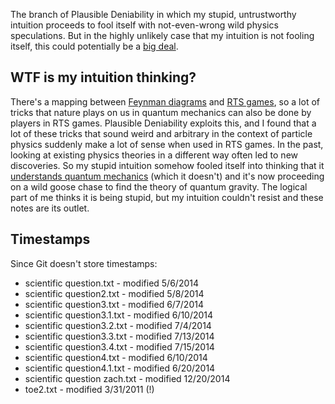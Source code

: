 The branch of Plausible Deniability in which my stupid, untrustworthy intuition proceeds to fool itself with not-even-wrong wild physics speculations. But in the highly unlikely case that my intuition is not fooling itself, this could potentially be a [big deal](https://en.wikipedia.org/wiki/Quantum_gravity).

WTF is my intuition thinking?
-----------------------------

There's a mapping between [Feynman diagrams](https://en.wikipedia.org/wiki/Feynman_diagram) and [RTS games](https://en.wikipedia.org/wiki/Real-time_strategy), so a lot of tricks that nature plays on us in quantum mechanics can also be done by players in RTS games. Plausible Deniability exploits this, and I found that a lot of these tricks that sound weird and arbitrary in the context of particle physics suddenly make a lot of sense when used in RTS games. In the past, looking at existing physics theories in a different way often led to new discoveries. So my stupid intuition somehow fooled itself into thinking that it [understands quantum mechanics](https://www.youtube.com/watch?v=w3ZRLllWgHI) (which it doesn't) and it's now proceeding on a wild goose chase to find the theory of quantum gravity. The logical part of me thinks it is being stupid, but my intuition couldn't resist and these notes are its outlet.

Timestamps
----------

Since Git doesn't store timestamps:

- scientific question.txt - modified 5/6/2014
- scientific question2.txt - modified 5/8/2014
- scientific question3.txt - modified 6/7/2014
- scientific question3.1.txt - modified 6/10/2014
- scientific question3.2.txt - modified 7/4/2014
- scientific question3.3.txt - modified 7/13/2014
- scientific question3.4.txt - modified 7/15/2014
- scientific question4.txt - modified 6/10/2014
- scientific question4.1.txt - modified 6/20/2014
- scientific question zach.txt - modified 12/20/2014
- toe2.txt - modified 3/31/2011 (!)
